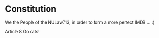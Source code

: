 # Constitution

We the People of the NULaw713, in order to form a more perfect IMDB ...
:)

Article 8
Go cats!

